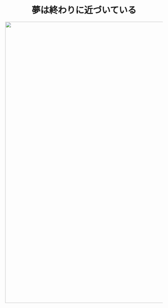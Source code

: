 
<h1 align="center">夢は終わりに近づいている</h2>

<!--<p><img width="900" src="https://media1.tenor.com/images/aa1ffffcc9fbb3742b719f84f48dc618/tenor.gif?itemid=9490271"></p>-->

<div align="center">
  <!--<p><img width="900" src="_assets/kohaku.gif"></p>-->
  <!--<p><img width="900" src="https://www.icegif.com/wp-content/uploads/icegif-2930.gif"></p>-->
  <p><img width="900" src="https://imgur.com/gallery/anime-aesthetic-night-gif-uNYimtp"></p>
</div>
